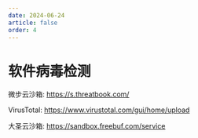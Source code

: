 ```yaml
---
date: 2024-06-24
article: false
order: 4
---
```

# 软件病毒检测

微步云沙箱: <https://s.threatbook.com/>

VirusTotal: <https://www.virustotal.com/gui/home/upload>

大圣云沙箱: <https://sandbox.freebuf.com/service>
